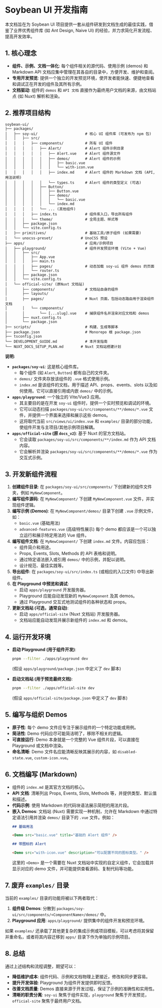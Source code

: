# Soybean UI 开发指南

本文档旨在为 Soybean UI 项目提供一套从组件研发到文档生成的最佳实践，借鉴了业界优秀组件库 (如 Ant Design, Naive UI) 的经验，并力求简化开发流程、提高开发效率。

## 1. 核心理念

*   **组件、示例、文档一体化**: 每个组件相关的源代码、使用示例 (demos) 和 Markdown API 文档应集中管理在其各自的目录中，方便开发、维护和查阅。
*   **专用开发预览**: 提供一个独立的开发预览环境，使开发者能快速、便捷地查看和调试正在开发的组件及其所有示例。
*   **文档驱动**: 组件的 `demos` 和 `API 文档` 直接作为最终用户文档的来源，由文档站点 (如 Nuxt) 解析和渲染。

## 2. 推荐项目结构

```
soybean-ui/
├── packages/
│   ├── soy-ui/                      # 核心 UI 组件库 (可发布为 npm 包)
│   │   ├── src/
│   │   │   ├── components/          # 所有 UI 组件
│   │   │   │   ├── Alert/           # Alert 组件示例目录
│   │   │   │   │   ├── Alert.vue    # Alert 组件源文件
│   │   │   │   │   ├── demos/       # Alert 组件的示例
│   │   │   │   │   │   ├── basic.vue
│   │   │   │   │   │   └── with-icon.vue
│   │   │   │   │   ├── index.md     # Alert 组件的 Markdown 文档 (API, 用法说明)
│   │   │   │   │   └── types.ts     # Alert 组件的类型定义 (可选)
│   │   │   │   ├── Button/
│   │   │   │   │   ├── Button.vue
│   │   │   │   │   ├── demos/
│   │   │   │   │   │   └── basic.vue
│   │   │   │   │   └── index.md
│   │   │   │   └── ... (其他组件)
│   │   │   ├── index.ts             # 组件库入口，导出所有组件
│   │   │   └── theme/               # 全局主题、样式等
│   │   ├── package.json
│   │   └── vite.config.ts
│   ├── primitives/                  # 基础工具/原子组件 (如果需要)
│   └── unocss-preset/             # UnoCSS 预设
├── apps/                            # 应用/示例项目
│   ├── playground/                  # 组件开发预览环境 (Vite + Vue)
│   │   ├── src/
│   │   │   ├── App.vue
│   │   │   ├── main.ts
│   │   │   ├── pages/               # 动态加载 soy-ui 组件 demos 的页面
│   │   │   └── router.ts
│   │   ├── package.json
│   │   └── vite.config.ts
│   └── official-site/ (原Nuxt 文档站)
│       ├── components/              # 文档站自身的组件
│       ├── layouts/
│       ├── pages/                   # Nuxt 页面，包括动态路由用于渲染组件文档
│       │   └── components/
│       │       └── [...slug].vue    # 捕获组件名并渲染对应文档和 demos
│       ├── nuxt.config.ts
│       └── package.json
├── scripts/                         # 构建、生成等脚本
├── package.json                     # Monorepo 根 package.json
├── tsconfig.json
└── DEVELOPMENT_GUIDE.md             # 本开发指南
└── NUXT_DOCS_SETUP_PLAN.md        # Nuxt 文档站搭建计划
```

**说明:**

*   **`packages/soy-ui`**: 这是核心组件库。
    *   每个组件 (如 `Alert`, `Button`) 都有自己的文件夹。
    *   `demos/` 文件夹存放该组件的 `.vue` 格式使用示例。
    *   `index.md` 是该组件的文档，用于描述 API、props、events、slots 以及如何使用。它可以直接引用或内嵌 `demos/` 中的示例。
*   **`apps/playground`**: 一个独立的 Vite/Vue3 应用。
    *   其主要目的是在开发 `soy-ui` 组件时，提供一个实时预览和调试的环境。
    *   它可以动态扫描 `packages/soy-ui/src/components/**/demos/*.vue` 文件，并提供一个界面来选择和展示这些 demos。
    *   这将取代当前 `src/views/ui/index.vue` 和 `examples/` 目录的部分功能，使组件开发与主项目/其他示例项目解耦。
*   **`apps/official-site` (原 `docs_v2`)**: 基于 Nuxt 的官方文档站。
    *   它会读取 `packages/soy-ui/src/components/**/index.md` 作为 API 文档内容。
    *   它会解析并渲染 `packages/soy-ui/src/components/**/demos/*.vue` 作为交互式示例。

## 3. 开发新组件流程

1.  **创建组件目录**:
    在 `packages/soy-ui/src/components/` 下创建新的组件文件夹，例如 `MyNewComponent`。
2.  **编写组件源码**:
    在 `MyNewComponent/` 下创建 `MyNewComponent.vue` 文件，并实现组件逻辑。
3.  **编写示例 (Demos)**:
    在 `MyNewComponent/demos/` 目录下创建 `.vue` 示例文件，如：
    *   `basic.vue` (基础用法)
    *   `advanced-features.vue` (高级特性展示)
    每个 demo 都应该是一个可以独立运行和展示特定用法的 Vue 组件。
4.  **编写组件文档**:
    在 `MyNewComponent/` 下创建 `index.md` 文件。内容应包括：
    *   组件简介和用途。
    *   Props, Events, Slots, Methods 的 API 表格和说明。
    *   通过特定语法嵌入或引用 `demos/` 中的示例，并配以说明。
    *   设计规范、最佳实践等。
5.  **导出组件**:
    在 `packages/soy-ui/src/index.ts` (或相应的入口文件) 中导出新组件。
6.  **在 Playground 中预览和调试**:
    *   启动 `apps/playground` 开发服务器。
    *   Playground 应能自动发现新的 `MyNewComponent` 及其 demos。
    *   通过 Playground 交互式地测试组件的各种状态和 props。
7.  **更新文档站 (可选，通常自动)**:
    *   启动 `apps/official-site` (Nuxt 文档站) 开发服务器。
    *   文档站应能自动发现并展示新组件的 `index.md` 和 demos。

## 4. 运行开发环境

*   **启动 Playground (用于组件开发)**:
    ```bash
    pnpm --filter ./apps/playground dev
    ```
    (假设 `apps/playground/package.json` 中定义了 `dev` 脚本)

*   **启动文档站 (用于预览最终文档)**:
    ```bash
    pnpm --filter ./apps/official-site dev
    ```
    (假设 `apps/official-site/package.json` 中定义了 `dev` 脚本)

## 5. 编写与组织 Demos

*   **原子性**: 每个 demo 文件应专注于展示组件的一个特定功能或用例。
*   **简洁性**: Demo 代码应尽可能简洁明了，移除不相关的逻辑。
*   **可直接运行**: Demo 本身就是一个完整的 Vue 组件片段，可以直接在 Playground 或文档中渲染。
*   **命名清晰**: Demo 文件名应能清晰反映其展示的内容，如 `disabled-state.vue`, `custom-icon.vue`。

## 6. 文档编写 (Markdown)

*   组件的 `index.md` 是其官方文档的核心。
*   **API 文档**: 清晰列出 Props, Events, Slots, Methods 等，并提供类型、默认值和描述。
*   **代码示例**: 使用 Markdown 的代码块语法展示简短的用法片段。
*   **嵌入 Demos**:
    文档站 (Nuxt) 需要实现一种机制，允许在 Markdown 中通过特定语法引用并渲染 `demos/` 目录下的 `.vue` 文件。例如：
    ```markdown
    ## 基础用法

    <Demo src="basic.vue" title="基础的 Alert 组件" />

    ## 带图标的 Alert

    <Demo src="with-icon.vue" description="可以配置不同的图标类型。" />
    ```
    这里的 `<Demo>` 是一个需要在 Nuxt 文档站中实现的自定义组件，它会加载并显示对应的 demo 文件，并可能提供查看源码、复制代码等功能。

## 7. 废弃 `examples/` 目录

当前的 `examples/` 目录的功能将被以下两者取代：

1.  **组件级 Demos**: 分散到 `packages/soy-ui/src/components/<ComponentName>/demos/` 中。
2.  **Playground 应用**: `apps/playground/` 提供集中的组件开发和预览环境。

如果 `examples/` 还承载了其他更复杂的集成示例或项目模板，可以考虑将其保留并重命名，或者将其内容迁移到 `apps/` 目录下作为单独的示例项目。

## 8. 总结

通过上述结构和流程调整，期望可以：

*   **降低维护成本**: 组件代码、示例和文档物理上更接近，修改和同步更容易。
*   **提升开发体验**: Playground 为组件开发提供即时反馈。
*   **改善文档质量**: Demos 直接来源于开发过程，保证了示例的准确性和实用性。
*   **清晰的职责分离**: `soy-ui` 聚焦于组件实现，`playground` 聚焦于开发预览，`official-site` 聚焦于最终用户文档。
